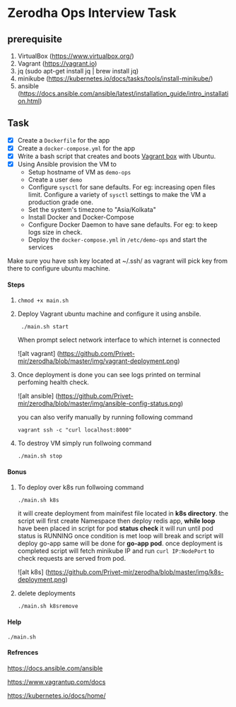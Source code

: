 # Zerodha Ops Interview Task

## prerequisite
1. VirtualBox (https://www.virtualbox.org/)
2. Vagrant (https://vagrant.io)
3. jq (sudo apt-get install jq | brew install jq)
4. minikube (https://kubernetes.io/docs/tasks/tools/install-minikube/)
5. ansible (https://docs.ansible.com/ansible/latest/installation_guide/intro_installation.html)

## Task
- [x] Create a `Dockerfile` for the app
- [x] Create a `docker-compose.yml` for the app 
- [x] Write a bash script that creates and boots [Vagrant box](https://vagrant.io) with Ubuntu.
- [x] Using Ansible provision the VM to
  * Setup hostname of VM as `demo-ops`
  * Create a user `demo`
  * Configure `sysctl` for sane defaults. For eg: increasing open files limit. Configure a variety of `sysctl` settings to make the VM a production grade one.
  * Set the system's timezone to "Asia/Kolkata"
  * Install Docker and Docker-Compose
  * Configure Docker Daemon to have sane defaults. For eg: to keep logs size in check.
  * Deploy the `docker-compose.yml` in `/etc/demo-ops` and start the services

Make sure you have ssh key located at ~/.ssh/ as vagrant will pick key from there to configure ubuntu machine.

#### Steps
1. ``` chmod +x main.sh ```
2. Deploy Vagrant ubuntu machine and configure it using ansbile.

    ``` ./main.sh start```

    When prompt select network interface to which internet is connected

    ![alt vagrant] (https://github.com/Privet-mir/zerodha/blob/master/img/vagrant-deployment.png)

3. Once deployment is done you can see logs printed on terminal perfoming health check.

    ![alt ansible] (https://github.com/Privet-mir/zerodha/blob/master/img/ansible-config-status.png)

   you can also verify manually by running following command

    ``` vagrant ssh -c "curl localhost:8000" ```

4. To destroy VM simply run follwoing command

    ``` ./main.sh stop ```


#### Bonus
1. To deploy over k8s run follwoing command

    ``` ./main.sh k8s  ```

    it will create deployment from mainifest file located in **k8s directory**. the script will first create Namespace then deploy redis app, **while loop** have been placed in script for pod **status check** it will run until pod status is RUNNING once condition is met loop will break and script will deploy go-app same will be done for **go-app pod**. once deployment is completed script will fetch minikube IP and run  ```curl IP:NodePort``` to check requests are served from pod.  

    ![alt k8s] (https://github.com/Privet-mir/zerodha/blob/master/img/k8s-deployment.png)

2. delete deployments

    ``` ./main.sh k8sremove ```

#### Help
``` ./main.sh ```


#### Refrences
https://docs.ansible.com/ansible

https://www.vagrantup.com/docs

https://kubernetes.io/docs/home/

